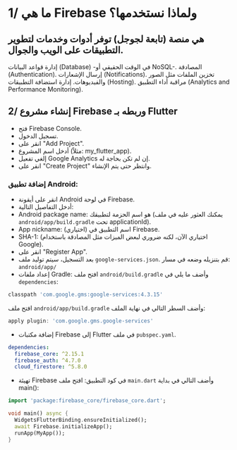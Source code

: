 # 1/ ما هي Firebase ولماذا نستخدمها؟
## هي منصة (تابعة لجوجل) توفر أدوات وخدمات لتطوير التطبيقات على الويب والجوال.

إدارة قواعد البيانات (Database) -في الوقت الحقيقي أو NoSQL-.
المصادقة (Authentication).
إرسال الإشعارات (Notifications).
تخزين الملفات مثل الصور والفيديوهات.
إدارة استضافة التطبيقات (Hosting).
مراقبة أداء التطبيق (Analytics and Performance Monitoring).

## 2/ إنشاء مشروع Firebase وربطه بـ Flutter
- فتح Firebase Console.
- تسجيل الدخول.
- انقر على "Add Project".
- أدخل اسم المشروع (مثلاً: my_flutter_app).
- إلغي تفعيل Google Analytics إن لم تكن بحاجة له.
- انقر على "Create Project" وانتظر حتى يتم الإنشاء.
### إضافة تطبيق Android:
- انقر على أيقونة Android في لوحة Firebase.
- أدخل التفاصيل التالية:
 - Android package name: هو اسم الحزمة لتطبيقك (يمكنك العثور عليه في ملف `android/app/build.gradle` تحت applicationId).
 - App nickname: (اختياري) اسم التطبيق في Firebase.
 - SHA-1: (اختياري الآن، لكنه ضروري لبعض الميزات مثل المصادقة باستخدام Google).
- انقر على "Register App".
- بعد التسجيل، سيتم توليد ملف `google-services.json`. قم بتنزيله وضعه في مسار: `android/app/`
- إعداد ملفات Gradle:
افتح ملف `android/build.gradle` وأضف ما يلي في `dependencies`:
```gradle
classpath 'com.google.gms:google-services:4.3.15'
```

افتح ملف `android/app/build.gradle` وأضف السطر التالي في نهاية الملف:
```gradle
apply plugin: 'com.google.gms.google-services'
```

- إضافة مكتبات Firebase إلى Flutter في ملف `pubspec.yaml`.

```yaml
dependencies:
  firebase_core: ^2.15.1
  firebase_auth: ^4.7.0
  cloud_firestore: ^5.8.0
```

- تهيئة Firebase في كود التطبيق: افتح ملف `main.dart` وأضف التالي في بداية main():

```dart
import 'package:firebase_core/firebase_core.dart';

void main() async {
  WidgetsFlutterBinding.ensureInitialized();
  await Firebase.initializeApp();
  runApp(MyApp());
}
```
